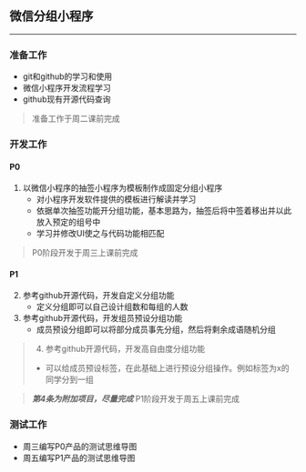 ## 微信分组小程序

---

### 准备工作
- git和github的学习和使用
- 微信小程序开发流程学习
- github现有开源代码查询

> 准备工作于周二课前完成
  
### 开发工作
#### P0
1. 以微信小程序的抽签小程序为模板制作成固定分组小程序
   - 对小程序开发软件提供的模板进行解读并学习
   - 依据单次抽签功能开分组功能，基本思路为，抽签后将中签着移出并以此放入预定的组号中
   - 学习并修改UI使之与代码功能相匹配

> P0阶段开发于周三上课前完成

#### P1
2. 参考github开源代码，开发自定义分组功能
   - 定义分组即可以自己设计组数和每组的人数
3. 参考github开源代码，开发组员预设分组功能
   - 成员预设分组即可以将部分成员事先分组，然后将剩余成语随机分组
>4. 参考github开源代码，开发高自由度分组功能
>   - 可以给成员预设标签，在此基础上进行预设分组操作。例如标签为x的同学分到一组

> ***第4条为附加项目，尽量完成***
> P1阶段开发于周五上课前完成
### 测试工作
- 周三编写P0产品的测试思维导图
- 周五编写P1产品的测试思维导图
